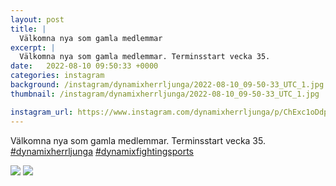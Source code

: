```yaml
---
layout: post
title: |
  Välkomna nya som gamla medlemmar
excerpt: |
  Välkomna nya som gamla medlemmar. Terminsstart vecka 35.  
date:   2022-08-10 09:50:33 +0000
categories: instagram
background: /instagram/dynamixherrljunga/2022-08-10_09-50-33_UTC_1.jpg
thumbnail: /instagram/dynamixherrljunga/2022-08-10_09-50-33_UTC_1.jpg

instagram_url: https://www.instagram.com/dynamixherrljunga/p/ChExc1oDdpy
---
```

Välkomna nya som gamla medlemmar. Terminsstart vecka 35. [#dynamixherrljunga](https://www.instagram.com/explore/tags/dynamixherrljunga/) [#dynamixfightingsports](https://www.instagram.com/explore/tags/dynamixfightingsports/)



<img src='/www-dynamix-herrljunga/instagram/dynamixherrljunga/2022-08-10_09-50-33_UTC_1.jpg' class='img-fluid' />


<img src='/www-dynamix-herrljunga/instagram/dynamixherrljunga/2022-08-10_09-50-33_UTC_2.jpg' class='img-fluid' />
